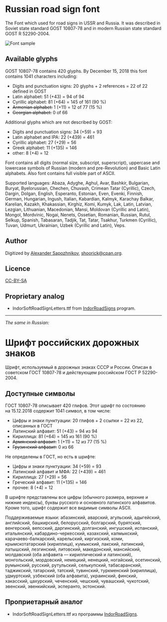 Russian road sign font
======================

The Font which used for road signs in USSR and Russia.
It was described in Soviet state standard GOST 10807-78 and
in modern Russian state standard GOST R 52290-2004.

![Font sample](http://habrastorage.org/storage2/fb7/716/823/fb771682308a41efbfd9082e7633f7e2.png)

Available glyphs
----------------

GOST 10807-78 contains 420 glyphs.
By December 15, 2018 this font contains 1041 characters including:

* Digits and punctuation signs: 20 glyphs + 2 references = 22 of 22 defined in GOST
* Latin alphabet: 51 (+43) = 94 of 94
* Cyrillic alphabet: 81 (+64) = 145 of 161 (90 %)
* ~~Armenian alphabet:~~ 1 (+11) = 12 of 77 (15 %)
* ~~Georgian alphabet:~~ 0 of 66

Additional glyphs which are not described by GOST:

* Digits and punctuation signs: 34 (+59) = 93
* Latin alphabet and IPA: 22 (+439) = 461
* Cyrillic alphabet: 27 (+29) = 56
* Greek alphabet: 11 (+135) = 146
* other: 8 (+4) = 12

Font contains all digits (normal size, subscript, superscript),
uppercase and lowercase symbols of Russian (modern and pre-Revolution)
and Basic Latin alphabets. Also font contains full visible part of ASCII.

Supported languages:
Abaza, Adyghe, Aghul, Avar, Bashkir, Bulgarian, Buryat, Byelorussian, Chechen,
Chuvash, Crimean Tatar (Cyrillic), Czech, Dargin, Dolgan, English, Esperanto,
Estonian, Even, Evenki, Finnish, German, Hungarian, Ingush, Italian, Kabardian,
Kalmyk, Karachay Balkar, Karelian, Kazakh, Khakassian, Kirghiz, Komi, Kumyk,
Lak, Latin, Latvian, Lezgian, Lithuanian, Macedonian, Mansi, Moldovan (Cyrillic
and Latin), Mongol, Mordvinic, Nogai, Nenets, Ossetian, Romanian, Russian,
Rutul, Selkup, Spanish, Tabasaran, Tadjik, Tat, Tatar, Tsakhur, Turkmen
(Cyrillic), Tuvan, Udmurt, Ukrainian, Uzbek (Cyrillic and Latin), Veps.

Author
------

Digitized by [Alexander Sapozhnikov](http://shoorick.ru/), <shoorick@cpan.org>.

Licence
-------

[CC-BY-SA](http://creativecommons.org/licenses/by-sa/3.0/)

Proprietary analog
------------------

* IndorSoftRoadSignLetters.ttf from
[IndorRoadSigns](http://www.indorsoft.ru/products/roadsigns/) program.

--------------------------------------------------
_The same in Russian:_

Шрифт российских дорожных знаков
================================

Шрифт, используемый в дорожных знаках СССР и России.
Описан в советском ГОСТ 10807-78 и действующем российском ГОСТ Р 52290-2004.

Доступные символы
----------------

ГОСТ 10807-78 описывает 420 глифов.
Этот шрифт по состоянию на 15.12.2018 содержит 1041 символ, в том числе:

* Цифры и знаки пунктуации: 20 глифов + 2 ссылки = 22 из 22, описанных в ГОСТ
* Латинский алфавит: 51 (+43) = 94 из 94
* Кириллица: 81 (+64) = 145 из 161 (90 %)
* ~~Армянский алфавит:~~ 1 (+11) = 12 из 77 (15 %)
* ~~Грузинский алфавит:~~ 0 из 66

Не определены в ГОСТ, но есть в шрифте:

* Цифры и знаки пунктуации: 34 (+59) = 93
* Латинский алфавит и МФА: 22 (+439) = 461
* Кириллица: 27 (+29) = 56
* Греческий алфавит: 11 (+135) = 146
* прочее: 8 (+4) = 12

В шрифте представлены все цифры (обычного размера, верхние и нижние индексы),
буквы русского и основного латинского алфавитов. Кроме того, шрифт содержит все
видимые символы ASCII.

Поддерживаемые языки:
абазинский, аварский, агульский, адыгейский, английский, башкирский,
белорусский, болгарский, бурятский, венгерский, вепсский, даргинский,
долганский, ингушский, испанский, итальянский, кабардино-черкесский, казахский,
калмыкский, карачаево-балкарский, карельский, киргизский, коми,
крымскотатарский (кириллица), кумыкский, лакский, латинский, латышский,
лезгинский, литовский, македонский, мансийский, молдавский (оба алфавита —
кириллический и латинский), монгольский, мордовский, немецкий, ненецкий,
ногайский, осетинский, румынский, русский, рутульский, селькупский,
табасаранский, таджикский, татарский, татский, тувинский, туркменский
(кириллица), удмуртский, узбекский (оба алфавита), украинский, финский,
хакасский, цахурский, чеченский, чешский, чувашский, чукотский, эвенский,
эвенкийский, эсперанто, эстонский.

Проприетарный аналог
--------------------

* IndorSoftRoadSignLetters.ttf из программы
[IndorRoadSigns](http://www.indorsoft.ru/products/roadsigns/).
